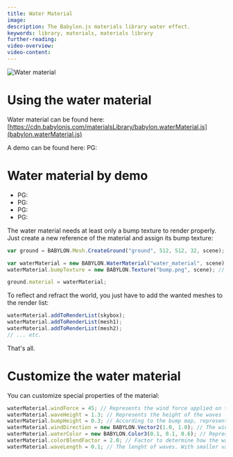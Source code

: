 ```yaml
---
title: Water Material
image:
description: The Babylon.js materials library water effect.
keywords: library, materials, materials library
further-reading:
video-overview:
video-content:
---
```


![Water material](/img/extensions/materials/water.jpg)

# Using the water material

Water material can be found here: [https://cdn.babylonjs.com/materialsLibrary/babylon.waterMaterial.js](babylon.waterMaterial.js)

A demo can be found here: PG: <Playground id="#1SLLOJ#20" title="Water Material" description="Example of water material"/>

# Water material by demo

- PG: <Playground id="#1SLLOJ#15" title="Water Material" description="Calm lake"/>
- PG: <Playground id="#1SLLOJ#17" title="Water Material" description="Ocean, play with waves"/>
- PG: <Playground id="#1SLLOJ#18" title="Water Material" description="Deep water, play with water color"/>
- PG: <Playground id="#1SLLOJ#19" title="Water Material" description="Beach"/>

The water material needs at least only a bump texture to render properly.
Just create a new reference of the material and assign its bump texture:

```javascript
var ground = BABYLON.Mesh.CreateGround("ground", 512, 512, 32, scene);

var waterMaterial = new BABYLON.WaterMaterial("water_material", scene);
waterMaterial.bumpTexture = new BABYLON.Texture("bump.png", scene); // Set the bump texture

ground.material = waterMaterial;
```

To reflect and refract the world, you just have to add the wanted meshes to the render list:

```javascript
waterMaterial.addToRenderList(skybox);
waterMaterial.addToRenderList(mesh1);
waterMaterial.addToRenderList(mesh2);
// ... etc.
```

That's all.

# Customize the water material

You can customize special properties of the material:

```javascript
waterMaterial.windForce = 45; // Represents the wind force applied on the water surface
waterMaterial.waveHeight = 1.3; // Represents the height of the waves
waterMaterial.bumpHeight = 0.3; // According to the bump map, represents the pertubation of reflection and refraction
waterMaterial.windDirection = new BABYLON.Vector2(1.0, 1.0); // The wind direction on the water surface (on width and height)
waterMaterial.waterColor = new BABYLON.Color3(0.1, 0.1, 0.6); // Represents the water color mixed with the reflected and refracted world
waterMaterial.colorBlendFactor = 2.0; // Factor to determine how the water color is blended with the reflected and refracted world
waterMaterial.waveLength = 0.1; // The lenght of waves. With smaller values, more waves are generated
```
